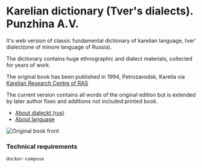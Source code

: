 # Karelian dictionary (Tver's dialects). Punzhina A.V.

It's web version of classic fundamental dictionary of karelian language, tver' dialect(one of minore language of Russia).

The dictionary contains huge ethnographic and dialect materials, collected for years of work.

The original book has been published in 1994, Petrozavodsk, Karelia via [Karelian Research Centre of RAS](https://en.wikipedia.org/wiki/Karelian_Research_Centre_of_RAS) 

The current version contains all words of the original edition but is extended by later author fixes and additions not included printed book.

* [About dialeckt (rus)](  https://ru.wikipedia.org/wiki/%D0%A2%D0%B2%D0%B5%D1%80%D1%81%D0%BA%D0%BE%D0%B9_%D0%B4%D0%B8%D0%B0%D0%BB%D0%B5%D0%BA%D1%82_%D0%BA%D0%B0%D1%80%D0%B5%D0%BB%D1%8C%D1%81%D0%BA%D0%BE%D0%B3%D0%BE_%D1%8F%D0%B7%D1%8B%D0%BA%D0%B0)
* [About language](https://en.wikipedia.org/wiki/Karelian_language)
 

![Original book front](https://raw.githubusercontent.com/Fedoto4kin/punzh_dict/master/app/static/images/book_front.jpg)

### Technical requirements 

`docker-compose `